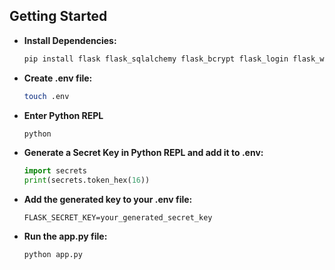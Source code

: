 ## Getting Started

- **Install Dependencies:**

  ```sh
  pip install flask flask_sqlalchemy flask_bcrypt flask_login flask_wtf wtforms

- **Create .env file:**
  ```sh
  touch .env

- **Enter Python REPL**
  ```sh
  python

- **Generate a Secret Key in Python REPL and add it to .env:**
  ```python
  import secrets
  print(secrets.token_hex(16))

- **Add the generated key to your .env file:**
  ```env
  FLASK_SECRET_KEY=your_generated_secret_key

- **Run the app.py file:**
  ```sh
  python app.py
